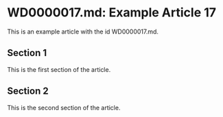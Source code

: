 # WD0000017.md: Example Article 17

This is an example article with the id WD0000017.md.
## Section 1

This is the first section of the article.
## Section 2

This is the second section of the article.
